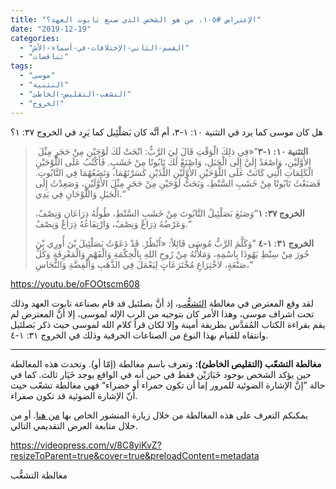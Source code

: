 ```yaml
---
title: "الإعتراض #١٠٥، من هو الشخص الذي صنع تابوت العهد؟"
date: "2019-12-19"
categories: 
  - "القسم-الثاني-الإختلافات-في-أسماء-الأش"
  - "تناقضات"
tags: 
  - "موسى"
  - "التثنية"
  - "التشعب-التقليص-الخاطئ"
  - "الخروج"
---
```


هل كان موسى كما يرد في التثنية ١٠: ١-٣، أم أنَّه كان بَصَلْئِيل كما يَرِد في الخروج ٣٧: ١؟

>  **التثنية ١٠: ١-٣**”«فِي ذلِكَ الْوَقْتِ قَالَ لِيَ الرَّبُّ: انْحَتْ لَكَ لَوْحَيْنِ مِنْ حَجَرٍ مِثْلَ الأَوَّلَيْنِ، وَاصْعَدْ إِلَيَّ إِلَى الْجَبَلِ، وَاصْنَعْ لَكَ تَابُوتًا مِنْ خَشَبٍ. فَأَكْتُبُ عَلَى اللَّوْحَيْنِ الْكَلِمَاتِ الَّتِي كَانَتْ عَلَى اللَّوْحَيْنِ الأَوَّلَيْنِ اللَّذَيْنِ كَسَرْتَهُمَا، وَتَضَعُهُمَا فِي التَّابُوتِ. فَصَنَعْتُ تَابُوتًا مِنْ خَشَبِ السَّنْطِ، وَنَحَتُّ لَوْحَيْنِ مِنْ حَجَرٍ مِثْلَ الأَوَّلَيْنِ، وَصَعِدْتُ إِلَى الْجَبَلِ وَاللَّوْحَانِ فِي يَدِي.“
> 
> **الخروج ٣٧: ١**”وَصَنَعَ بَصَلْئِيلُ التَّابُوتَ مِنْ خَشَبِ السَّنْطِ، طُولُهُ ذِرَاعَانِ وَنِصْفٌ، وَعَرْضُهُ ذِرَاعٌ وَنِصْفٌ، وَارْتِفَاعُهُ ذِرَاعٌ وَنِصْفٌ.“
> 
> **الخروج ٣١: ١-٤** ”وَكَلَّمَ الرَّبُّ مُوسَى قَائِلاً: «اُنْظُرْ. قَدْ دَعَوْتُ بَصَلْئِيلَ بْنَ أُورِي بْنَ حُورَ مِنْ سِبْطِ يَهُوذَا بِاسْمِهِ، وَمَلأْتُهُ مِنْ رُوحِ اللهِ بِالْحِكْمَةِ وَالْفَهْمِ وَالْمَعْرِفَةِ وَكُلِّ صَنْعَةٍ، لاخْتِرَاعِ مُخْتَرَعَاتٍ لِيَعْمَلَ فِي الذَّهَبِ وَالْفِضَّةِ وَالنُّحَاسِ،“

https://youtu.be/oFOOtscm608

لقد وقع المعترض في مغالطة [التَشعُّب](https://reasonofhope.com/2019/07/25/bifurcation/)، إذ أنَّ بصلئيل قد قام بصناعة تابوت العهد وذلك تحت اشراف موسى، وهذا الأمر كان بتوجيه من الرب الإله لموسى، إلا أنَّ المعترض لم يقم بقراءة الكتاب المُقدَّس بطريقة أمينة وإلا لكان قرأ كلام الله لموسى حيث ذكر بَصلئيل وانتقاه للقيام بهذا النوع من الصناعات الحرفية وذلك في الخروج ٣١: ١-٤.

* * *

**مغالطة التشعّب (التقليص الخاطئ):** وتعرف باسم مغالطة (إمّا أو). وتحدث هذه المغالطة حين يؤكد الشخص بوجود خَيَارَيْن فقط في حين أنه في الواقع يوجد خَيَار ثالث. كما في حالة ”إنَّ الإشارة الضوئية للمرور إما أن تكون حمراء أو خضراء“ فهي مغالطة تشعّب حيث أنّ الإشارة الضوئية قد تكون صفراء.

يمكنكم التعرف على هذه المغالطة من خلال زيارة المنشور الخاص بها [من هنا](https://reasonofhope.com/2019/07/25/bifurcation/). أو من خلال متابعة العرض التقديمي التالي.

https://videopress.com/v/8C8yiKvZ?resizeToParent=true&cover=true&preloadContent=metadata

مغالطة التشعُّب
